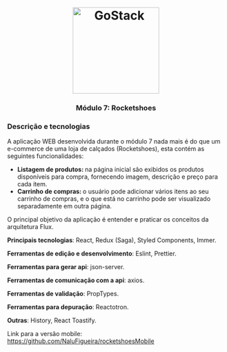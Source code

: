 <h1 align="center">
    <img alt="GoStack" src="https://rocketseat-cdn.s3-sa-east-1.amazonaws.com/bootcamp-header.png" width="200px" />
</h1>

<h3 align="center">
  Módulo 7: Rocketshoes
</h3>


### Descrição e tecnologias

A aplicação WEB desenvolvida durante o módulo 7 nada mais é do que um e-commerce de uma loja de calçados (Rocketshoes), esta contém as seguintes funcionalidades:

<ul>
  <li> <strong> Listagem de produtos: </strong>  na página inicial são exibidos os produtos disponíveis para compra, fornecendo imagem, descrição e preço para cada item.</li>
  <li> <strong> Carrinho de compras: </strong>  o usuário pode adicionar vários itens ao seu carrinho de compras, e o que está no carrinho pode ser visualizado separadamente em outra página.</li>
</ul>

O principal objetivo da aplicação é entender e praticar os conceitos da arquitetura Flux.

**Principais tecnologias**: React, Redux (Saga), Styled Components, Immer.

**Ferramentas de edição e desenvolvimento**:  Eslint, Prettier.

**Ferramentas para gerar api**: json-server.

**Ferramentas de comunicação com a api**: axios.

**Ferramentas de validação**: PropTypes.

**Ferramentas para depuração**: Reactotron.

**Outras**: History, React Toastify.

Link para a versão mobile: https://github.com/NaluFigueira/rocketshoesMobile
